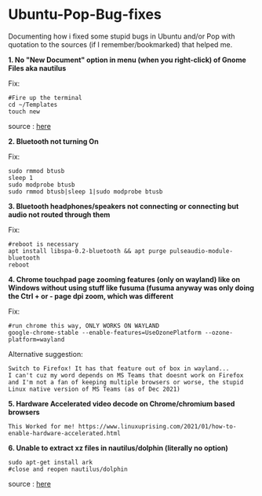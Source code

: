 # Ubuntu-Pop-Bug-fixes

Documenting how i fixed some stupid bugs in Ubuntu and/or Pop with quotation to the sources (if I remember/bookmarked) that helped me.

**1. No "New Document" option in menu (when you right-click) of Gnome Files aka nautilus** <br>

Fix:

    #Fire up the terminal
    cd ~/Templates
    touch new
    
source : [here](https://askubuntu.com/a/209669/1227056)

**2. Bluetooth not turning On**

Fix:

    sudo rmmod btusb
    sleep 1
    sudo modprobe btusb
    sudo rmmod btusb|sleep 1|sudo modprobe btusb
    

**3. Bluetooth headphones/speakers not connecting or connecting but audio not routed through them**

Fix:

    #reboot is necessary
    apt install libspa-0.2-bluetooth && apt purge pulseaudio-module-bluetooth
    reboot


**4. Chrome touchpad page zooming features (only on wayland) like on Windows without using stuff like fusuma (fusuma anyway was only doing the Ctrl + or - page dpi zoom, which was different**

Fix:

    #run chrome this way, ONLY WORKS ON WAYLAND
    google-chrome-stable --enable-features=UseOzonePlatform --ozone-platform=wayland
    
Alternative suggestion:

    Switch to Firefox! It has that feature out of box in wayland... 
    I can't cuz my word depends on MS Teams that doesnt work on Firefox and I'm not a fan of keeping multiple browsers or worse, the stupid Linux native version of MS Teams (as of Dec 2021)


**5. Hardware Accelerated video decode on Chrome/chromium based browsers**
    
`This Worked for me!
https://www.linuxuprising.com/2021/01/how-to-enable-hardware-accelerated.html`

**6. Unable to extract xz files in nautilus/dolphin (literally no option)**

    sudo apt-get install ark
    #close and reopen nautilus/dolphin

source : [here](https://askubuntu.com/a/881271/1227056)
